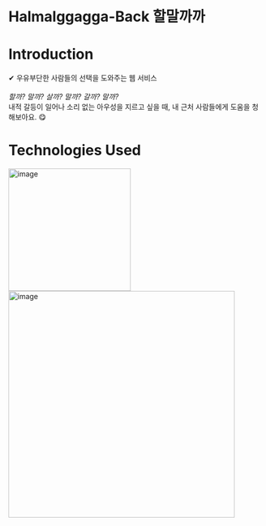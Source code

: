 # Halmalggagga-Back 할말까까

# Introduction
✔ 우유부단한 사람들의 선택을 도와주는 웹 서비스   
<br/> 
*할까? 말까? 살까? 말까? 갈까? 말까?*   
내적 갈등이 일어나 소리 없는 아우성을 지르고 싶을 때, 내 근처 사람들에게 도움을 청해보아요. 😋


# Technologies Used
<img width="241" alt="image" src="https://github.com/minheeya/Halmalggagga-Back/assets/84533624/1bbb3168-d977-429d-ac38-2439f52a713f"> <img width="446" alt="image" src="https://github.com/minheeya/Halmalggagga-Back/assets/84533624/efc574c7-d056-4421-8be7-791be5f82730">
